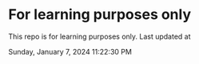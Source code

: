 # For learning purposes only
This repo is for learning purposes only.
Last updated at

Sunday, January 7, 2024 11:22:30 PM

